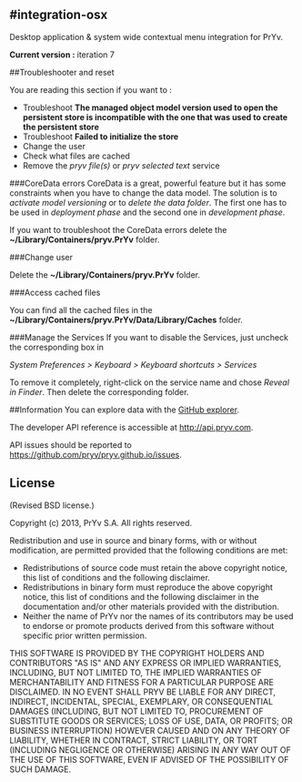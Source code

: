 #integration-osx
----------------------------------------
Desktop application &amp; system wide contextual menu integration for PrYv.

**Current version :** iteration 7

##Troubleshooter and reset

You are reading this section if you want to :

- Troubleshoot **The managed object model version used to open the persistent store is incompatible with the one that was used to create the persistent store**
- Troubleshoot **Failed to initialize the store**
- Change the user
- Check what files are cached
- Remove the *pryv file(s)* or *pryv selected text* service

###CoreData errors
CoreData is a great, powerful feature but it has some constraints when you have to change the data model. The solution is to *activate model versioning* or to *delete the data folder*. The first one has to be used in *deployment phase*  and the second one in *development phase*. 

If you want to troubleshoot the CoreData errors delete the **~/Library/Containers/pryv.PrYv** folder.

###Change user

Delete the **~/Library/Containers/pryv.PrYv** folder.

###Access cached files

You can find all the cached files in the **~/Library/Containers/pryv.PrYv/Data/Library/Caches** folder.

###Manage the Services
If you want to disable the Services, just uncheck the corresponding box in 

*System Preferences > Keyboard > Keyboard shortcuts > Services*

To remove it completely, right-click on the service name and chose *Reveal in Finder*. Then delete the corresponding folder.

##Information
You can explore data with the [GitHub explorer](http://pryv.github.io/explorer/).

The developer API reference is accessible at <http://api.pryv.com>.

API issues should be reported to <https://github.com/pryv/pryv.github.io/issues>.


## License

(Revised BSD license.)

Copyright (c) 2013, PrYv S.A. All rights reserved.

Redistribution and use in source and binary forms, with or without modification, are permitted provided that the following conditions are met:

* Redistributions of source code must retain the above copyright notice, this list of conditions and the following disclaimer.
* Redistributions in binary form must reproduce the above copyright notice, this list of conditions and the following disclaimer in the documentation and/or other materials provided with the distribution.
* Neither the name of PrYv nor the names of its contributors may be used to endorse or promote products derived from this software without specific prior written permission.

THIS SOFTWARE IS PROVIDED BY THE COPYRIGHT HOLDERS AND CONTRIBUTORS "AS IS" AND ANY EXPRESS OR IMPLIED WARRANTIES, INCLUDING, BUT NOT LIMITED TO, THE IMPLIED WARRANTIES OF MERCHANTABILITY AND FITNESS FOR A PARTICULAR PURPOSE ARE DISCLAIMED. IN NO EVENT SHALL PRYV BE LIABLE FOR ANY DIRECT, INDIRECT, INCIDENTAL, SPECIAL, EXEMPLARY, OR CONSEQUENTIAL DAMAGES (INCLUDING, BUT NOT LIMITED TO, PROCUREMENT OF SUBSTITUTE GOODS OR SERVICES; LOSS OF USE, DATA, OR PROFITS; OR BUSINESS INTERRUPTION) HOWEVER CAUSED AND ON ANY THEORY OF LIABILITY, WHETHER IN CONTRACT, STRICT LIABILITY, OR TORT (INCLUDING NEGLIGENCE OR OTHERWISE) ARISING IN ANY WAY OUT OF THE USE OF THIS SOFTWARE, EVEN IF ADVISED OF THE POSSIBILITY OF SUCH DAMAGE.

